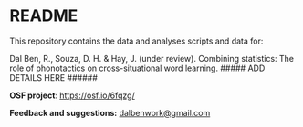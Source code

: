 # README

This repository contains the data and analyses scripts and data for:

Dal Ben, R., Souza, D. H. & Hay, J. (under review). Combining statistics: The role of phonotactics on cross-situational word learning. ##### ADD DETAILS HERE ######

**OSF project**: https://osf.io/6fqzg/

**Feedback and suggestions:** <dalbenwork@gmail.com>